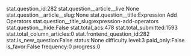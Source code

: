 stat.question_id:282
stat.question__article__live:None
stat.question__article__slug:None
stat.question__title:Expression Add Operators
stat.question__title_slug:expression-add-operators
stat.question__hide:False
stat.total_acs:478
stat.total_submitted:1593
stat.total_column_articles:0
stat.frontend_question_id:282
stat.is_new_question:False
status:None
difficulty.level:3
paid_only:False
is_favor:False
frequency:0
progress:0
